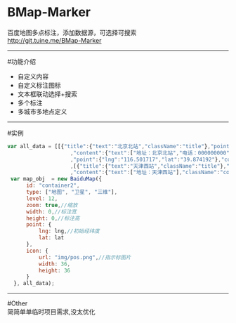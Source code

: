 # BMap-Marker

百度地图多点标注，添加数据源，可选择可搜索  
http://git.tuine.me/BMap-Marker

---
#功能介绍
* 自定义内容
* 自定义标注图标
* 文本框联动选择+搜索
* 多个标注
* 多城市多地点定义

---

#实例
```javascript
var all_data = [[{"title":{"text":"北京北站","className":"title"},"point":{"lng":"116.359425","lat":"39.953220"}
                    ,"content":{"text":["地址：北京北站","电话：000000000"],"className":"content"}},{"title":{"text":"北京欢乐谷","className":"title"}
                    ,"point":{"lng":"116.501717","lat":"39.874192"},"content":{"text":["地址：北京欢乐谷"],"className":"content"}}]
                    ,[{"title":{"text":"天津西站","className":"title"},"point":{"lng":"117.169986","lat":"39.164270"}
                    ,"content":{"text":["地址：天津西站"],"className":"content"}}]];//地图数据源。text表示文本内容
 var map_obj  = new BaiduMap({
      id: "container2",
      type: ["地图", "卫星", "三维"],
      level: 12,
      zoom: true,//缩放
      width: 0,//标注宽
      height: 0,//标注高
      point: {
          lng: lng,//初始经纬度
          lat: lat
      },
      icon: {
          url: "img/pos.png",//指示标图片
          width: 36,
          height: 36
      }
  }, all_data);
```
---
#Other  
简简单单临时项目需求,没太优化
